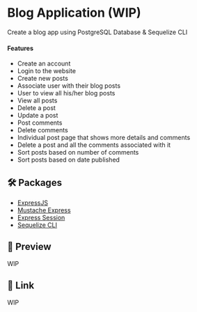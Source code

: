 # Blog Application (WIP)

Create a blog app using PostgreSQL Database & Sequelize CLI

#### Features

- Create an account
- Login to the website
- Create new posts
- Associate user with their blog posts
- User to view all his/her blog posts
- View all posts
- Delete a post
- Update a post
- Post comments
- Delete comments
- Individual post page that shows more details and comments
- Delete a post and all the comments associated with it
- Sort posts based on number of comments
- Sort posts based on date published

## 🛠️ Packages

- [ExpressJS](https://expressjs.com/)
- [Mustache Express](https://github.com/bryanburgers/node-mustache-express)
- [Express Session](https://github.com/expressjs/session)
- [Sequelize CLI](https://github.com/sequelize/cli)

## 🔎 Preview

WIP

## 🔗 Link

WIP
